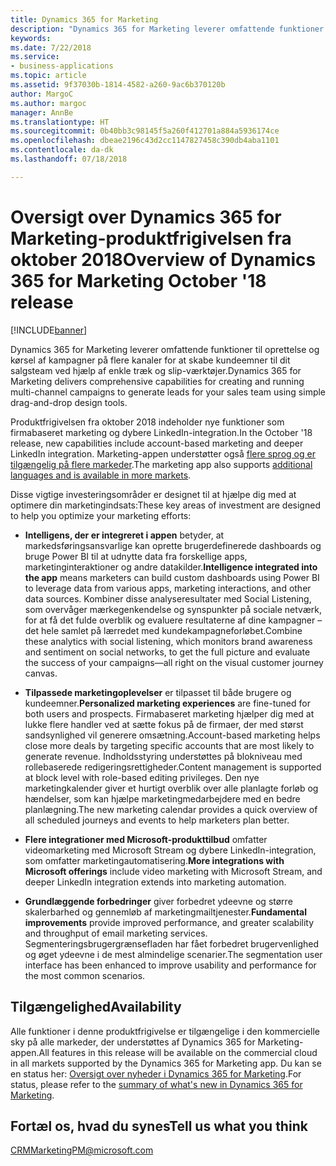 ```yaml
---
title: Dynamics 365 for Marketing
description: "Dynamics 365 for Marketing leverer omfattende funktioner til oprettelse og kørsel af kampagner på flere kanaler for at skabe kundeemner til dit salgsteam ved hjælp af enkle træk og slip-værktøjer."
keywords: 
ms.date: 7/22/2018
ms.service:
- business-applications
ms.topic: article
ms.assetid: 9f37030b-1814-4582-a260-9ac6b370120b
author: MargoC
ms.author: margoc
manager: AnnBe
ms.translationtype: HT
ms.sourcegitcommit: 0b40bb3c98145f5a260f412701a884a5936174ce
ms.openlocfilehash: dbeae2196c43d2cc1147827458c390db4aba1101
ms.contentlocale: da-dk
ms.lasthandoff: 07/18/2018

---
```


# <a name="overview-of-dynamics-365-for-marketing-october-18-release"></a><span data-ttu-id="5f7a7-103">Oversigt over Dynamics 365 for Marketing-produktfrigivelsen fra oktober 2018</span><span class="sxs-lookup"><span data-stu-id="5f7a7-103">Overview of Dynamics 365 for Marketing October '18 release</span></span>

[!INCLUDE[banner](../../../includes/banner.md)]

<span data-ttu-id="5f7a7-104">Dynamics 365 for Marketing leverer omfattende funktioner til oprettelse og kørsel af kampagner på flere kanaler for at skabe kundeemner til dit salgsteam ved hjælp af enkle træk og slip-værktøjer.</span><span class="sxs-lookup"><span data-stu-id="5f7a7-104">Dynamics 365 for Marketing delivers comprehensive capabilities for creating and running multi-channel campaigns to generate leads for your sales team using simple drag-and-drop design tools.</span></span>

<span data-ttu-id="5f7a7-105">Produktfrigivelsen fra oktober 2018 indeholder nye funktioner som firmabaseret marketing og dybere LinkedIn-integration.</span><span class="sxs-lookup"><span data-stu-id="5f7a7-105">In the October '18 release, new capabilities include account-based marketing and deeper LinkedIn integration.</span></span> <span data-ttu-id="5f7a7-106">Marketing-appen understøtter også [flere sprog og er tilgængelig på flere markeder](regions.md).</span><span class="sxs-lookup"><span data-stu-id="5f7a7-106">The marketing app also supports [additional languages and is available in more markets](regions.md).</span></span>

<span data-ttu-id="5f7a7-107">Disse vigtige investeringsområder er designet til at hjælpe dig med at optimere din marketingindsats:</span><span class="sxs-lookup"><span data-stu-id="5f7a7-107">These key areas of investment are designed to help you optimize your marketing efforts:</span></span>

- <span data-ttu-id="5f7a7-108">**Intelligens, der er integreret i appen** betyder, at markedsføringsansvarlige kan oprette brugerdefinerede dashboards og bruge Power BI til at udnytte data fra forskellige apps, marketinginteraktioner og andre datakilder.</span><span class="sxs-lookup"><span data-stu-id="5f7a7-108">**Intelligence integrated into the app** means marketers can build custom dashboards using Power BI to leverage data from various apps, marketing interactions, and other data sources.</span></span> <span data-ttu-id="5f7a7-109">Kombiner disse analyseresultater med Social Listening, som overvåger mærkegenkendelse og synspunkter på sociale netværk, for at få det fulde overblik og evaluere resultaterne af dine kampagner – det hele samlet på lærredet med kundekampagneforløbet.</span><span class="sxs-lookup"><span data-stu-id="5f7a7-109">Combine these analytics with social listening, which monitors brand awareness and sentiment on social networks, to get the full picture and evaluate the success of your campaigns&mdash;all right on the visual customer journey canvas.</span></span>

- <span data-ttu-id="5f7a7-110">**Tilpassede marketingoplevelser** er tilpasset til både brugere og kundeemner.</span><span class="sxs-lookup"><span data-stu-id="5f7a7-110">**Personalized marketing experiences** are fine-tuned for both users and prospects.</span></span> <span data-ttu-id="5f7a7-111">Firmabaseret marketing hjælper dig med at lukke flere handler ved at sætte fokus på de firmaer, der med størst sandsynlighed vil generere omsætning.</span><span class="sxs-lookup"><span data-stu-id="5f7a7-111">Account-based marketing helps close more deals by targeting specific accounts that are most likely to generate revenue.</span></span> <span data-ttu-id="5f7a7-112">Indholdsstyring understøttes på blokniveau med rollebaserede redigeringsrettigheder.</span><span class="sxs-lookup"><span data-stu-id="5f7a7-112">Content management is supported at block level with role-based editing privileges.</span></span> <span data-ttu-id="5f7a7-113">Den nye marketingkalender giver et hurtigt overblik over alle planlagte forløb og hændelser, som kan hjælpe marketingmedarbejdere med en bedre planlægning.</span><span class="sxs-lookup"><span data-stu-id="5f7a7-113">The new marketing calendar provides a quick overview of all scheduled journeys and events to help marketers plan better.</span></span>

- <span data-ttu-id="5f7a7-114">**Flere integrationer med Microsoft-produkttilbud** omfatter videomarketing med Microsoft Stream og dybere LinkedIn-integration, som omfatter marketingautomatisering.</span><span class="sxs-lookup"><span data-stu-id="5f7a7-114">**More integrations with Microsoft offerings** include video marketing with Microsoft Stream, and deeper LinkedIn integration extends into marketing automation.</span></span>

- <span data-ttu-id="5f7a7-115">**Grundlæggende forbedringer** giver forbedret ydeevne og større skalerbarhed og gennemløb af marketingmailtjenester.</span><span class="sxs-lookup"><span data-stu-id="5f7a7-115">**Fundamental improvements** provide improved performance, and greater scalability and throughput of email marketing services.</span></span> <span data-ttu-id="5f7a7-116">Segmenteringsbrugergrænsefladen har fået forbedret brugervenlighed og øget ydeevne i de mest almindelige scenarier.</span><span class="sxs-lookup"><span data-stu-id="5f7a7-116">The segmentation user interface has been enhanced to improve usability and performance for the most common scenarios.</span></span>


## <a name="availability"></a><span data-ttu-id="5f7a7-117">Tilgængelighed</span><span class="sxs-lookup"><span data-stu-id="5f7a7-117">Availability</span></span>

<span data-ttu-id="5f7a7-118">Alle funktioner i denne produktfrigivelse er tilgængelige i den kommercielle sky på alle markeder, der understøttes af Dynamics 365 for Marketing-appen.</span><span class="sxs-lookup"><span data-stu-id="5f7a7-118">All features in this release will be available on the commercial cloud in all markets supported by the Dynamics 365 for Marketing app.</span></span> <span data-ttu-id="5f7a7-119">Du kan se en status her: [Oversigt over nyheder i Dynamics 365 for Marketing](planned-features.md).</span><span class="sxs-lookup"><span data-stu-id="5f7a7-119">For status, please refer to the [summary of what's new in Dynamics 365 for Marketing](planned-features.md).</span></span>

## <a name="tell-us-what-you-think"></a><span data-ttu-id="5f7a7-120">Fortæl os, hvad du synes</span><span class="sxs-lookup"><span data-stu-id="5f7a7-120">Tell us what you think</span></span>

CRMMarketingPM@microsoft.com

